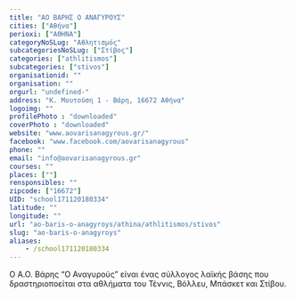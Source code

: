 ```yaml
---
title: "ΑΟ ΒΑΡΗΣ Ο ΑΝΑΓΥΡΟΥΣ"
cities: ["Αθήνα"]
perioxi: ["ΑΘΗΝΑ"]
categoryNoSLug: "Αθλητισμός"
subcategoriesNoSLug: ["Στίβος"]
categories: ["athlitismos"]
subcategories: ["stivos"]
organisationid: ""
organisation: ""
orgurl: "undefined-"
address: "Κ. Μουτούση 1 - Βάρη, 16672 Αθήνα"
logoimg: ""
profilePhoto : "downloaded"
coverPhoto : "downloaded"
website: "www.aovarisanagyrous.gr/"
facebook: "www.facebook.com/aovarisanagyrous"
phone: ""
email: "info@aovarisanagyrous.gr"
courses: ""
places: [""]
rensponsibles: ""
zipcode: ["16672"]
UID: "school171120180334"
latitude: ""
longitude: ""
url: "ao-baris-o-anagyroys/athina/athlitismos/stivos"
slug: "ao-baris-o-anagyroys"
aliases:
    - /school171120180334
---
```



Ο Α.Ο. Βάρης “Ο Αναγυρούς” είναι ένας σύλλογος λαϊκής βάσης που δραστηριοποείται στα αθλήματα του Τέννις, Βόλλευ, Μπάσκετ και Στίβου.

